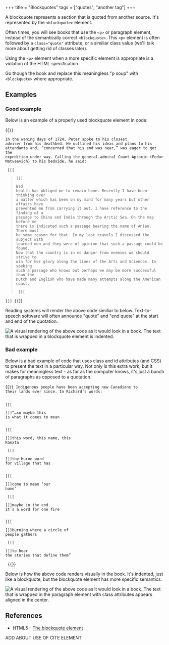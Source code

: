 +++
title = "Blockquotes"
tags = ["quotes", "another tag"]
+++

A blockquote represents a section that is quoted from another source. It's represented by the ```<blockquote>``` element.

Often times, you will see books that use the ```<p>``` or paragraph element, instead of the semantically correct ```<blockquote>```. This ```<p>``` element is often followed by a ```class="quote"``` attribute, or a similiar class value (we'll talk more about getting rid of classes later). 

Using the ```<p>``` element when a more specific element is appropriate is a violation of the HTML specification.

Go though the book and replace this meaningless "p soup" with ```<blockquote>``` where appropriate.

## Examples

### Good example

Below is an example of a properly used blockquote element in code:

{{<code>}}
        <p>In the waning days of 1724, Peter spoke to his closest adviser from his deathbed. He outlined his ideas and plans to his attendants and, “concerned that his end was near,” was eager to get the expedition under way. Calling the general-admiral Count Apraxin (Fedor Matveevich) to his bedside, he said:</p>
        [[[<blockquote>]]]
            <p>Bad health has obliged me to remain home. Recently I have been thinking over a matter which has been on my mind for many years but other affairs have prevented me from carrying it out. I have reference to the finding of a passage to China and India through the Arctic Sea. On the map before me there is indicated such a passage bearing the name of Anian. There must be some reason for that. In my last travels I discussed the subject with learned men and they were of opinion that such a passage could be found. Now that the country is in no danger from enemies we should strive to win for her glory along the lines of the Arts and Sciences. In seeking such a passage who knows but perhaps we may be more successful than the Dutch and English who have made many attempts along the American coast.</p>
        [[[</blockquote>]]]
{{</code>}}

Reading systems will render the above code similiar to below. Text-to-speech software will often announce "quote" and "end quote" at the start and end of the quotation. 

![A visual rendering of the above code as it would look in a book. The text that is wrapped in a blockquote element is indented.](/images/blockquote.png)

### Bad example

Below is a bad example of code that uses class and id attributes (and CSS) to present the text in a particular way. Not only is this extra work, but it makes for meaningless text - as far as the computer knows, it's just a bunch of paragraphs as opposed to a quotation. 

{{<code>}}
Indigenous people have been accepting new Canadians to their lands ever since. In Richard’s words:</p>
[[[<p class="chap_opener smaller spaceabove" id="p9">]]]“…so maybe this is what it comes to mean</p>
[[[<p class="chap_opener smaller" id="p10">]]]this word, this name, this Kanata</p>
[[[<p class="chap_opener smaller" id="p11">]]]the Huron word for village that has</p>
[[[<p class="chap_opener smaller" id="p12">]]]come to mean ‘our home’</p>
[[[<p class="chap_opener smaller" id="p13">]]]maybe in the end it’s a word for one fire</p>
[[[<p class="chap_opener smaller" id="p14">]]]burning where a circle of people gathers</p>
[[[<p class="chap_opener smaller" id="p15">]]]to hear the stories that define them”</p>
{{</code>}}

Below is how the above code renders visually in the book. It's indented, just like a blockquote, but the blockquote element has more specific semantics.

![A visual rendering of the above code as it would look in a book. The text that is wrapped in the paragraph element with class attributes appears aligned in the center.](/images/blockquote-bad.png)

## References

  * HTML5 - [The blockquote element](https://www.w3.org/TR/html/grouping-content.html#elementdef-blockquote)

ADD ABOUT USE OF CITE ELEMENT
